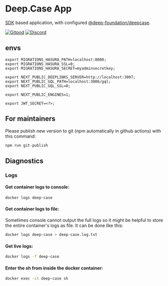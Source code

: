 # Deep.Case App

[SDK](https://github.com/deep-foundation/sdk) based application, with configured [@deep-foundation/deepcase](https://github.com/deep-foundation/deepcase).

[![Gitpod](https://img.shields.io/badge/Gitpod-ready--to--code-blue?logo=gitpod)](https://gitpod.io/#https://github.com/deep-foundation/deepcase-app) 
[![Discord](https://badgen.net/badge/icon/discord?icon=discord&label&color=purple)](https://discord.gg/deep-foundation)

## envs

```
export MIGRATIONS_HASURA_PATH=localhost:8080;
export MIGRATIONS_HASURA_SSL=0;
export MIGRATIONS_HASURA_SECRET=myadminsecretkey;

export NEXT_PUBLIC_DEEPLINKS_SERVER=http://localhost:3007;
export NEXT_PUBLIC_GQL_PATH=localhost:3006/gql;
export NEXT_PUBLIC_GQL_SSL=0;

export NEXT_PUBLIC_ENGINES=1;

export JWT_SECRET=<?>;
```

## For maintainers

Please publish new version to git (npm automatically in github actions) with this command:

```bash
npm run git-publish
```

## Diagnostics

### Logs

#### Get container logs to console:

```bash
docker logs deep-case
```

#### Get container logs to file:

Sometimes console cannot output the full logs so it might be helpful to store the entire container's logs as file. It can be done like this:

```bash
docker logs deep-case > deep-case.log.txt
```

#### Get live logs:

```sh
docker logs -f deep-case
```

#### Enter the sh from inside the docker container:

```sh
docker exec -it deep-case sh
```
